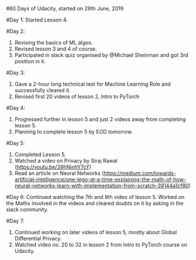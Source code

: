 #60 Days of Udacity, started on 29th June, 2019

#Day 1:
  Started Lesson 4.

#Day 2:
1. Revising the basics of ML algos. 
2. Revised lesson 3 and 4 of course. 
3. Participated in slack quiz organised by @Michael Sheinman and got 3rd position in it.

#Day 3:
1. Gave a 2-hour long technical test for Machine Learning Role and successfully cleared it.
2. Revised first 20 videos of lesson 2, Intro to PyTorch

#Day 4:
1. Progressed further in lesson 5 and just 2 videos away from completing lesson 5.
2. Planning to complete lesson 5 by EOD tomorrow.

#Day 5:
1. Completed Lesson 5.
2. Watched a video on Privacy by Siraj Rawal (https://youtu.be/39hNjnhY7cY)
3. Read an article on Neural Networks (https://medium.com/towards-artificial-intelligence/one-lego-at-a-time-explaining-the-math-of-how-neural-networks-learn-with-implementation-from-scratch-39144a1cf80)

#Day 6: 
Continued watching the 7th and 8th video of lesson 5. Worked on the Maths involved in the videos and cleared doubts on it by asking in the slack community.

#Day 7:
1. Continued working on later videos of lesson 5, mostly about Global Differential Privacy.
2. Watched video no. 20 to 32 in lesson 2 from Intro to PyTorch course on Udacity.
